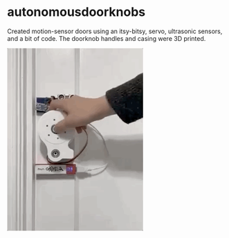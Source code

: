# autonomousdoorknobs
Created motion-sensor doors using an itsy-bitsy, servo, ultrasonic sensors, and a bit of code. The doorknob handles and casing were 3D printed.

![](postGrimes.gif.sb-e6291f1d-1BZsjH)
